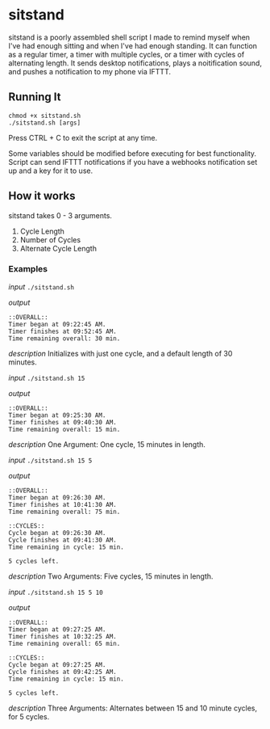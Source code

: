 # sitstand

sitstand is a poorly assembled shell script I made to remind myself when I've had enough
sitting and when I've had enough standing. It can function as a regular timer, a timer with multiple cycles, or a timer with cycles of alternating length. It sends desktop notifications, plays a noitification sound, and pushes a notification to my phone via IFTTT.

## Running It
```
chmod +x sitstand.sh
./sitstand.sh [args]
```

Press CTRL + C to exit the script at any time.

Some variables should be modified before executing for best functionality.
Script can send IFTTT notifications if you have a webhooks notification set up
and a key for it to use.

## How it works

sitstand takes 0 - 3 arguments.

1. Cycle Length
1. Number of Cycles
1. Alternate Cycle Length

### Examples

*input*
`./sitstand.sh`

*output*
```
::OVERALL::
Timer began at 09:22:45 AM.
Timer finishes at 09:52:45 AM.
Time remaining overall: 30 min.
```

*description*
Initializes with just one cycle, and a default length of 30
minutes.


*input*
`./sitstand.sh 15` 

*output*
```
::OVERALL::
Timer began at 09:25:30 AM.
Timer finishes at 09:40:30 AM.
Time remaining overall: 15 min.
```

*description*
One Argument: One cycle, 15 minutes in length.


*input*
`./sitstand.sh 15 5`

*output*
```
::OVERALL::
Timer began at 09:26:30 AM.
Timer finishes at 10:41:30 AM.
Time remaining overall: 75 min.

::CYCLES::
Cycle began at 09:26:30 AM.
Cycle finishes at 09:41:30 AM.
Time remaining in cycle: 15 min.

5 cycles left.
```

*description*
Two Arguments: Five cycles, 15 minutes in length.


*input*
`./sitstand.sh 15 5 10`

*output*
```
::OVERALL::
Timer began at 09:27:25 AM.
Timer finishes at 10:32:25 AM.
Time remaining overall: 65 min.

::CYCLES::
Cycle began at 09:27:25 AM.
Cycle finishes at 09:42:25 AM.
Time remaining in cycle: 15 min.

5 cycles left.
```

*description*
Three Arguments: Alternates between 15 and 10 minute cycles, for 5 cycles.


